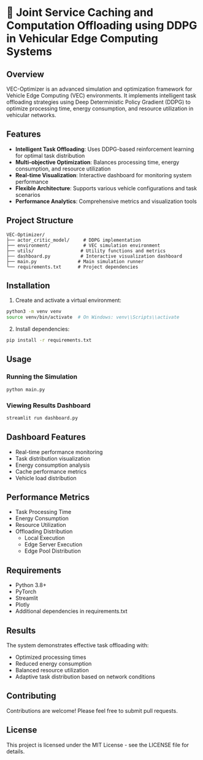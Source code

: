 # 🚗 Joint Service Caching and Computation Offloading using DDPG in Vehicular Edge Computing Systems


## Overview
VEC-Optimizer is an advanced simulation and optimization framework for Vehicle Edge Computing (VEC) environments. It implements intelligent task offloading strategies using Deep Deterministic Policy Gradient (DDPG) to optimize processing time, energy consumption, and resource utilization in vehicular networks.

## Features
- **Intelligent Task Offloading**: Uses DDPG-based reinforcement learning for optimal task distribution
- **Multi-objective Optimization**: Balances processing time, energy consumption, and resource utilization
- **Real-time Visualization**: Interactive dashboard for monitoring system performance
- **Flexible Architecture**: Supports various vehicle configurations and task scenarios
- **Performance Analytics**: Comprehensive metrics and visualization tools

## Project Structure
```
VEC-Optimizer/
├── actor_critic_model/     # DDPG implementation
├── environment/            # VEC simulation environment
├── utils/                 # Utility functions and metrics
├── dashboard.py           # Interactive visualization dashboard
├── main.py               # Main simulation runner
└── requirements.txt      # Project dependencies
```

## Installation

1. Create and activate a virtual environment:
```bash
python3 -m venv venv
source venv/bin/activate  # On Windows: venv\\Scripts\\activate
```

2. Install dependencies:
```bash
pip install -r requirements.txt
```

## Usage

### Running the Simulation
```bash
python main.py
```

### Viewing Results Dashboard
```bash
streamlit run dashboard.py
```

## Dashboard Features
- Real-time performance monitoring
- Task distribution visualization
- Energy consumption analysis
- Cache performance metrics
- Vehicle load distribution

## Performance Metrics
- Task Processing Time
- Energy Consumption
- Resource Utilization
- Offloading Distribution
  - Local Execution
  - Edge Server Execution
  - Edge Pool Distribution

## Requirements
- Python 3.8+
- PyTorch
- Streamlit
- Plotly
- Additional dependencies in requirements.txt

## Results
The system demonstrates effective task offloading with:
- Optimized processing times
- Reduced energy consumption
- Balanced resource utilization
- Adaptive task distribution based on network conditions

## Contributing
Contributions are welcome! Please feel free to submit pull requests.

## License
This project is licensed under the MIT License - see the LICENSE file for details.

